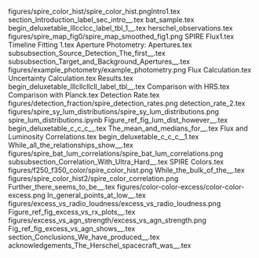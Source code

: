 
figures/spire_color_hist/spire_color_hist.pngIntro1.tex
section_Introduction_label_sec_intro__.tex
bat_sample.tex
begin_deluxetable_lllcclcc_label_tbl_1__.tex
herschel_observations.tex
figures/spire_map_fig0/spire_map_smoothed_fig1.png
SPIRE Flux1.tex
Timeline Fitting 1.tex
Aperture Photometry: Apertures.tex
subsubsection_Source_Detection_The_first__.tex
subsubsection_Target_and_Background_Apertures__.tex
figures/example_photometry/example_photometry.png
Flux Calculation.tex
Uncertainty Calculation.tex
Results.tex
begin_deluxetable_lllcllcllcll_label_tbl__.tex
Comparison with HRS.tex
Comparison with Planck.tex
Detection Rate.tex
figures/detection_fraction/spire_detection_rates.png
detection_rate_2.tex
figures/spire_sy_lum_distributions/spire_sy_lum_distributions.png
spire_lum_distributions.ipynb
Figure_ref_fig_lum_dist_however__.tex
begin_deluxetable_c_c_c__.tex
The_mean_and_medians_for__.tex
Flux and Luminosity Correlations.tex
begin_deluxetable_c_c_c__1.tex
While_all_the_relationships_show__.tex
figures/spire_bat_lum_correlations/spire_bat_lum_correlations.png
subsubsection_Correlation_With_Ultra_Hard__.tex
SPIRE Colors.tex
figures/f250_f350_color/spire_color_hist.png
While_the_bulk_of_the__.tex
figures/spire_color_hist2/spire_color_correlation.png
Further_there_seems_to_be__.tex
figures/color-color-excess/color-color-excess.png
In_general_points_at_low__.tex
figures/excess_vs_radio_loudness/excess_vs_radio_loudness.png
Figure_ref_fig_excess_vs_rx_plots__.tex
figures/excess_vs_agn_strength/excess_vs_agn_strength.png
Fig_ref_fig_excess_vs_agn_shows__.tex
section_Conclusions_We_have_produced__.tex
acknowledgements_The_Herschel_spacecraft_was__.tex

  